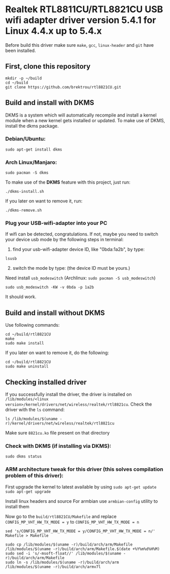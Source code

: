 # Realtek RTL8811CU/RTL8821CU USB wifi adapter driver version 5.4.1 for Linux 4.4.x up to 5.4.x

Before build this driver make sure `make`, `gcc`, `linux-header` and `git` have been installed.

## First, clone this repository
```
mkdir -p ~/build
cd ~/build
git clone https://github.com/brektrou/rtl8821CU.git
```
## Build and install with DKMS

DKMS is a system which will automatically recompile and install a kernel module when a new kernel gets installed or updated. To make use of DKMS, install the dkms package.

### Debian/Ubuntu:
```
sudo apt-get install dkms
```
### Arch Linux/Manjaro:
```
sudo pacman -S dkms
```
To make use of the **DKMS** feature with this project, just run:
```
./dkms-install.sh
```
If you later on want to remove it, run:
```
./dkms-remove.sh
```

### Plug your USB-wifi-adapter into your PC
If wifi can be detected, congratulations.
If not, maybe you need to switch your device usb mode by the following steps in terminal:
1. find your usb-wifi-adapter device ID, like "0bda:1a2b", by type:
```
lsusb
```
2. switch the mode by type: (the device ID must be yours.)

Need install `usb_modeswitch` (Archlinux: `sudo pacman -S usb_modeswitch`)
```
sudo usb_modeswitch -KW -v 0bda -p 1a2b
```

It should work.

## Build and install without DKMS
Use following commands:
```
cd ~/build/rtl8821CU
make
sudo make install
```
If you later on want to remove it, do the following:
```
cd ~/build/rtl8821CU
sudo make uninstall
```
## Checking installed driver
If you successfully install the driver, the driver is installed on `/lib/modules/<linux version>/kernel/drivers/net/wireless/realtek/rtl8821cu`. Check the driver with the `ls` command:
```
ls /lib/modules/$(uname -r)/kernel/drivers/net/wireless/realtek/rtl8821cu
```
Make sure `8821cu.ko` file present on that directory

### Check with **DKMS** (if installing via **DKMS**):

``
sudo dkms status
``
### ARM architecture tweak for this driver (this solves compilation problem of this driver):
First upgrade the kernel to latest available by using
``
sudo apt-get update
sudo apt-get upgrade
``

Install linux headers and source 
For armbian use `armbian-config` utility to install them
 
Now go to the `build/rtl8821CU/Makefile` and replace `CONFIG_MP_VHT_HW_TX_MODE = y` to `CONFIG_MP_VHT_HW_TX_MODE = n`
```
sed 's/CONFIG_MP_VHT_HW_TX_MODE = y/CONFIG_MP_VHT_HW_TX_MODE = n/' Makefile > Makefile
```
```
sudo cp /lib/modules/$(uname -r)/build/arch/arm/Makefile /lib/modules/$(uname -r)/build/arch/arm/Makefile.$(date +%Y%m%d%H%M)
sudo sed -i 's/-msoft-float//' /lib/modules/$(uname -r)/build/arch/arm/Makefile
sudo ln -s /lib/modules/$(uname -r)/build/arch/arm /lib/modules/$(uname -r)/build/arch/armv7l

```
